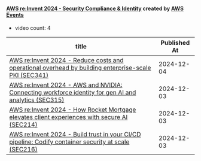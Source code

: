 

#### [AWS re:Invent 2024 - Security Compliance & Identity](https://www.youtube.com/playlist?list=PL2yQDdvlhXf_rE-y8urR6VmH0-2HmeysH) created by [AWS Events](https://www.youtube.com/channel/UCdoadna9HFHsxXWhafhNvKw)

* video count: 4 

| title                                                                                                                                               | Published At |
| --------------------------------------------------------------------------------------------------------------------------------------------------- | ------------ |
| [AWS re:Invent 2024 - Reduce costs and operational overhead by building enterprise-scale PKI (SEC341)](https://www.youtube.com/watch?v=bL8EGTDQBxM) | 2024-12-04   |
| [AWS re:Invent 2024 - AWS and NVIDIA: Connecting workforce identity for gen AI and analytics (SEC315)](https://www.youtube.com/watch?v=LuZKiKwKmP0) | 2024-12-03   |
| [AWS re:Invent 2024 - How Rocket Mortgage elevates client experiences with secure AI (SEC214)](https://www.youtube.com/watch?v=KVHp2VhhCfw)         | 2024-12-03   |
| [AWS re:Invent 2024 - Build trust in your CI/CD pipeline: Codify container security at scale (SEC216)](https://www.youtube.com/watch?v=y8E0-BNaSyo) | 2024-12-03   |